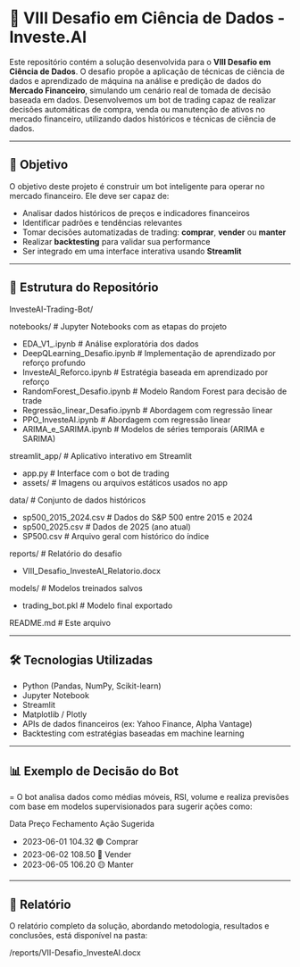 # 🧠 VIII Desafio em Ciência de Dados - Investe.AI

Este repositório contém a solução desenvolvida para o **VIII Desafio em Ciência de Dados**. O desafio propõe a aplicação de técnicas de ciência de dados e aprendizado de máquina na análise e predição de dados do **Mercado Financeiro**, simulando um cenário real de tomada de decisão baseada em dados. Desenvolvemos um bot de trading capaz de realizar decisões automáticas de compra, venda ou manutenção de ativos no mercado financeiro, utilizando dados históricos e técnicas de ciência de dados.

---

## 📌 Objetivo

O objetivo deste projeto é construir um bot inteligente para operar no mercado financeiro. Ele deve ser capaz de:

- Analisar dados históricos de preços e indicadores financeiros
- Identificar padrões e tendências relevantes
- Tomar decisões automatizadas de trading: **comprar**, **vender** ou **manter**
- Realizar **backtesting** para validar sua performance
- Ser integrado em uma interface interativa usando **Streamlit**

---

## 📁 Estrutura do Repositório

InvesteAI-Trading-Bot/

notebooks/ # Jupyter Notebooks com as etapas do projeto
- EDA_V1_.ipynb # Análise exploratória dos dados
- DeepQLearning_Desafio.ipynb # Implementação de aprendizado por reforço profundo
- InvesteAI_Reforco.ipynb # Estratégia baseada em aprendizado por reforço
- RandomForest_Desafio.ipynb # Modelo Random Forest para decisão de trade
- Regressão_linear_Desafio.ipynb # Abordagem com regressão linear
- PPO_InvesteAI.ipynb # Abordagem com regressão linear
- ARIMA_e_SARIMA.ipynb # Modelos de séries temporais (ARIMA e SARIMA)


streamlit_app/ # Aplicativo interativo em Streamlit
- app.py # Interface com o bot de trading
-   assets/ # Imagens ou arquivos estáticos usados no app


data/ # Conjunto de dados históricos
- sp500_2015_2024.csv # Dados do S&P 500 entre 2015 e 2024
- sp500_2025.csv # Dados de 2025 (ano atual)
- SP500.csv # Arquivo geral com histórico do índice


reports/ # Relatório do desafio
- VIII_Desafio_InvesteAI_Relatorio.docx

models/ # Modelos treinados salvos
- trading_bot.pkl # Modelo final exportado

README.md # Este arquivo


---


## 🛠️ Tecnologias Utilizadas
- Python (Pandas, NumPy, Scikit-learn)
- Jupyter Notebook
- Streamlit
- Matplotlib / Plotly
- APIs de dados financeiros (ex: Yahoo Finance, Alpha Vantage)
- Backtesting com estratégias baseadas em machine learning

---

## 📊 Exemplo de Decisão do Bot

= O bot analisa dados como médias móveis, RSI, volume e realiza previsões com base em modelos supervisionados para sugerir ações como:

Data	Preço Fechamento	Ação Sugerida
- 2023-06-01	104.32	🟢 Comprar
- 2023-06-02	108.50	🔴 Vender
- 2023-06-05	106.20	🟡 Manter

---


## 📄 Relatório

O relatório completo da solução, abordando metodologia, resultados e conclusões, está disponível na pasta:

/reports/VII-Desafio_InvesteAI.docx
